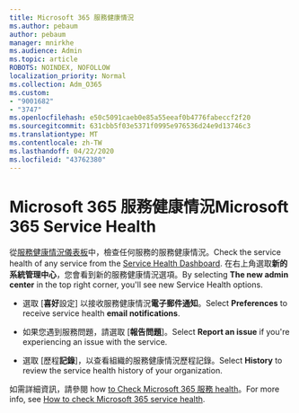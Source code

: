 ```yaml
---
title: Microsoft 365 服務健康情況
ms.author: pebaum
author: pebaum
manager: mnirkhe
ms.audience: Admin
ms.topic: article
ROBOTS: NOINDEX, NOFOLLOW
localization_priority: Normal
ms.collection: Adm_O365
ms.custom:
- "9001682"
- "3747"
ms.openlocfilehash: e50c5091caeb0e85a55eeaf0b4776fabeccf2f20
ms.sourcegitcommit: 631cbb5f03e5371f0995e976536d24e9d13746c3
ms.translationtype: MT
ms.contentlocale: zh-TW
ms.lasthandoff: 04/22/2020
ms.locfileid: "43762380"
---
```

# <a name="microsoft-365-service-health"></a><span data-ttu-id="19848-102">Microsoft 365 服務健康情況</span><span class="sxs-lookup"><span data-stu-id="19848-102">Microsoft 365 Service Health</span></span>


<span data-ttu-id="19848-103">從[服務健康情況儀表板](https://admin.microsoft.com/Adminportal/Home?source=applauncher#/servicehealth)中，檢查任何服務的服務健康情況。</span><span class="sxs-lookup"><span data-stu-id="19848-103">Check the service health of any service from the [Service Health Dashboard](https://admin.microsoft.com/Adminportal/Home?source=applauncher#/servicehealth).</span></span> <span data-ttu-id="19848-104">在右上角選取**新的系統管理中心**，您會看到新的服務健康情況選項。</span><span class="sxs-lookup"><span data-stu-id="19848-104">By selecting **The new admin center** in the top right corner, you'll see new Service Health options.</span></span>

- <span data-ttu-id="19848-105">選取 [**喜好**設定] 以接收服務健康情況**電子郵件通知**。</span><span class="sxs-lookup"><span data-stu-id="19848-105">Select **Preferences** to receive service health **email notifications**.</span></span>

- <span data-ttu-id="19848-106">如果您遇到服務問題，請選取 [**報告問題**]。</span><span class="sxs-lookup"><span data-stu-id="19848-106">Select **Report an issue** if you're experiencing an issue with the service.</span></span>

- <span data-ttu-id="19848-107">選取 [歷程**記錄**]，以查看組織的服務健康情況歷程記錄。</span><span class="sxs-lookup"><span data-stu-id="19848-107">Select **History** to review the service health history of your organization.</span></span> 

<span data-ttu-id="19848-108">如需詳細資訊，請參閱 how [to Check Microsoft 365 服務 health](https://docs.microsoft.com/office365/enterprise/view-service-health)。</span><span class="sxs-lookup"><span data-stu-id="19848-108">For more info, see [How to check Microsoft 365 service health](https://docs.microsoft.com/office365/enterprise/view-service-health).</span></span> 